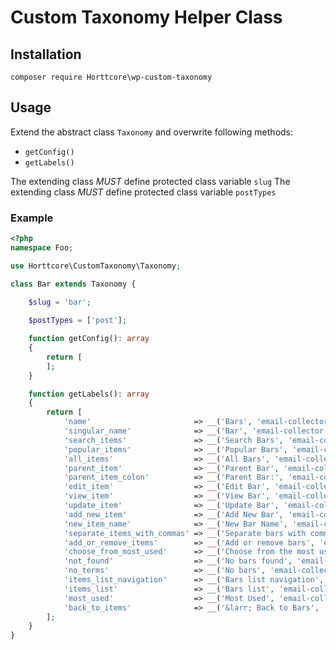 # Custom Taxonomy Helper Class

## Installation

`composer require Horttcore\wp-custom-taxonomy`

## Usage

Extend the abstract class `Taxonomy` and overwrite following methods:

* `getConfig()`
* `getLabels()`

The extending class _MUST_ define protected class variable `slug`
The extending class _MUST_ define protected class variable `postTypes`

### Example

```php
<?php
namespace Foo;

use Horttcore\CustomTaxonomy\Taxonomy;

class Bar extends Taxonomy {

    $slug = 'bar';
    
    $postTypes = ['post'];

    function getConfig(): array
    {
        return [
        ];
    }

    function getLabels(): array
    {
        return [
            'name'                       => __('Bars', 'email-collector'),
            'singular_name'              => __('Bar', 'email-collector'),
            'search_items'               => __('Search Bars', 'email-collector'),
            'popular_items'              => __('Popular Bars', 'email-collector'),
            'all_items'                  => __('All Bars', 'email-collector'),
            'parent_item'                => __('Parent Bar', 'email-collector'),
            'parent_item_colon'          => __('Parent Bar:', 'email-collector'),
            'edit_item'                  => __('Edit Bar', 'email-collector'),
            'view_item'                  => __('View Bar', 'email-collector'),
            'update_item'                => __('Update Bar', 'email-collector'),
            'add_new_item'               => __('Add New Bar', 'email-collector'),
            'new_item_name'              => __('New Bar Name', 'email-collector'),
            'separate_items_with_commas' => __('Separate bars with commas', 'email-collector'),
            'add_or_remove_items'        => __('Add or remove bars', 'email-collector'),
            'choose_from_most_used'      => __('Choose from the most used bars', 'email-collector'),
            'not_found'                  => __('No bars found', 'email-collector'),
            'no_terms'                   => __('No bars', 'email-collector'),
            'items_list_navigation'      => __('Bars list navigation', 'email-collector'),
            'items_list'                 => __('Bars list', 'email-collector'),
            'most_used'                  => __('Most Used', 'email-collector'),
            'back_to_items'              => __('&larr; Back to Bars', 'email-collector'),
        ];
    }
}
```
